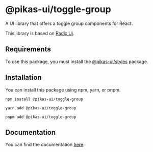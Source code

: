 # @pikas-ui/toggle-group

A UI library that offers a toggle group components for React.

This library is based on [Radix Ui](https://www.radix-ui.com/).

## Requirements

To use this package, you must install the [@pikas-ui/styles](https://pikas-ui.vercel.app/utilities/styles) package.

## Installation

You can install this package using npm, yarn, or pnpm.

```
npm install @pikas-ui/toggle-group
```

```
yarn add @pikas-ui/toggle-group
```

```
pnpm add @pikas-ui/toggle-group
```

## Documentation

You can find the documentation [here](https://pikas-ui.vercel.app).